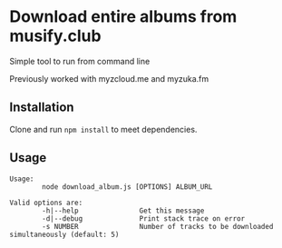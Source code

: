 # Download entire albums from musify.club
Simple tool to run from command line

Previously worked with myzcloud.me and myzuka.fm

## Installation
Clone and run `npm install` to meet dependencies.

## Usage
```
Usage:
        node download_album.js [OPTIONS] ALBUM_URL

Valid options are:
        -h|--help               Get this message
        -d|--debug              Print stack trace on error
        -s NUMBER               Number of tracks to be downloaded simultaneously (default: 5)

```
